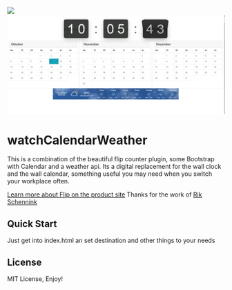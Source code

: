 ![](./flip.gif)
![](./watchCalendarWeather.png)

# watchCalendarWeather

This is a combination of the beautiful flip counter plugin, some Bootstrap with Calendar and a weather api.
Its a digital replacement for the wall clock and the wall calendar, something useful you may need when you
switch your workplace often.

[Learn more about Flip on the product site](https://pqina.nl/flip/)
Thanks for the work of [Rik Schennink](https://twitter.com/rikschennink/)


## Quick Start

Just get into index.html an set destination and other things to your needs

## License

MIT License, Enjoy!
